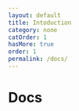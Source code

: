 ```yaml
---
layout: default
title: Intoduction
category: none
catOrder: 1
hasMore: true
order: 1
permalink: /docs/
---
```


  <h1 class="page-heading">Docs</h1>
